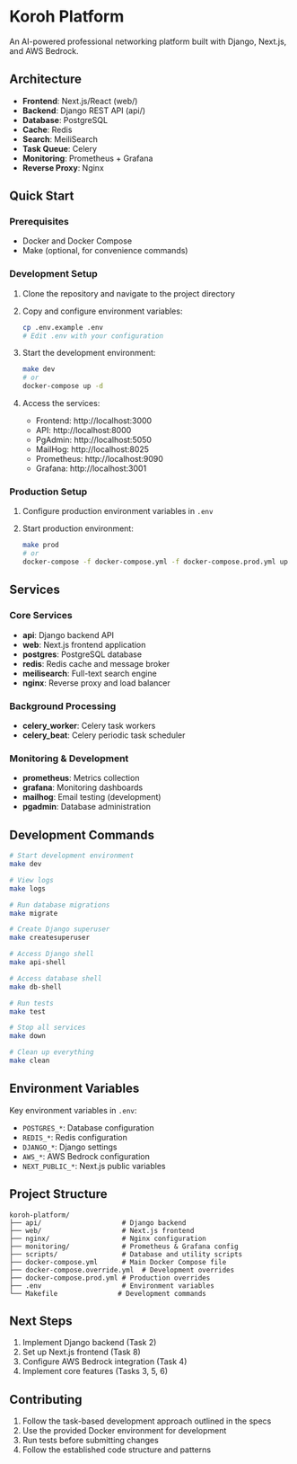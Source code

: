 # Koroh Platform

An AI-powered professional networking platform built with Django, Next.js, and AWS Bedrock.

## Architecture

- **Frontend**: Next.js/React (web/)
- **Backend**: Django REST API (api/)
- **Database**: PostgreSQL
- **Cache**: Redis
- **Search**: MeiliSearch
- **Task Queue**: Celery
- **Monitoring**: Prometheus + Grafana
- **Reverse Proxy**: Nginx

## Quick Start

### Prerequisites

- Docker and Docker Compose
- Make (optional, for convenience commands)

### Development Setup

1. Clone the repository and navigate to the project directory

2. Copy and configure environment variables:

   ```bash
   cp .env.example .env
   # Edit .env with your configuration
   ```

3. Start the development environment:

   ```bash
   make dev
   # or
   docker-compose up -d
   ```

4. Access the services:
   - Frontend: http://localhost:3000
   - API: http://localhost:8000
   - PgAdmin: http://localhost:5050
   - MailHog: http://localhost:8025
   - Prometheus: http://localhost:9090
   - Grafana: http://localhost:3001

### Production Setup

1. Configure production environment variables in `.env`

2. Start production environment:
   ```bash
   make prod
   # or
   docker-compose -f docker-compose.yml -f docker-compose.prod.yml up -d
   ```

## Services

### Core Services

- **api**: Django backend API
- **web**: Next.js frontend application
- **postgres**: PostgreSQL database
- **redis**: Redis cache and message broker
- **meilisearch**: Full-text search engine
- **nginx**: Reverse proxy and load balancer

### Background Processing

- **celery_worker**: Celery task workers
- **celery_beat**: Celery periodic task scheduler

### Monitoring & Development

- **prometheus**: Metrics collection
- **grafana**: Monitoring dashboards
- **mailhog**: Email testing (development)
- **pgadmin**: Database administration

## Development Commands

```bash
# Start development environment
make dev

# View logs
make logs

# Run database migrations
make migrate

# Create Django superuser
make createsuperuser

# Access Django shell
make api-shell

# Access database shell
make db-shell

# Run tests
make test

# Stop all services
make down

# Clean up everything
make clean
```

## Environment Variables

Key environment variables in `.env`:

- `POSTGRES_*`: Database configuration
- `REDIS_*`: Redis configuration
- `DJANGO_*`: Django settings
- `AWS_*`: AWS Bedrock configuration
- `NEXT_PUBLIC_*`: Next.js public variables

## Project Structure

```
koroh-platform/
├── api/                    # Django backend
├── web/                    # Next.js frontend
├── nginx/                  # Nginx configuration
├── monitoring/             # Prometheus & Grafana config
├── scripts/                # Database and utility scripts
├── docker-compose.yml      # Main Docker Compose file
├── docker-compose.override.yml  # Development overrides
├── docker-compose.prod.yml # Production overrides
├── .env                    # Environment variables
└── Makefile               # Development commands
```

## Next Steps

1. Implement Django backend (Task 2)
2. Set up Next.js frontend (Task 8)
3. Configure AWS Bedrock integration (Task 4)
4. Implement core features (Tasks 3, 5, 6)

## Contributing

1. Follow the task-based development approach outlined in the specs
2. Use the provided Docker environment for development
3. Run tests before submitting changes
4. Follow the established code structure and patterns
